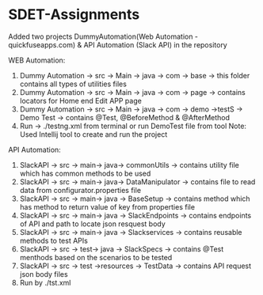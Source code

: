 # SDET-Assignments

Added two projects DummyAutomation(Web Automation - quickfuseapps.com) & API Automation (Slack API) in the repository

WEB Automation:

1. Dummy Automation -> src -> Main -> java -> com -> base -> this folder contains all types of utilities files 
2. Dummy Automation -> src -> Main -> java -> com -> page -> contains locators for Home end Edit APP page
3. Dummy Automation -> src -> Main -> java -> com -> demo ->testS -> Demo Test -> contains @Test, @BeforeMethod & @AfterMethod 
3. Run -> ./testng.xml from terminal or run DemoTest file from tool
Note: Used Intellij tool to create and run the project

API Automation:
1. SlackAPI -> src -> main-> java-> commonUtils -> contains utility file which has common methods to be used
2. SlackAPI -> src -> main-> java-> DataManipulator -> contains file to read data from configurator.properties file
3. SlackAPI -> src -> main-> java -> BaseSetup -> contains method which has method to return value of key from properties file
4. SlackAPI -> src -> main-> java -> SlackEndpoints -> contains endpoints of API and path to locate json resquest body
5. SlackAPI -> src -> main-> java -> Slackservices -> contains reusable methods to test APIs
6. SlackAPI -> src -> test-> java -> SlackSpecs -> contains @Test menthods based on the scenarios to be tested
7. SlackAPI -> src -> test ->resources -> TestData -> contains API request json body files
8. Run by ./tst.xml

